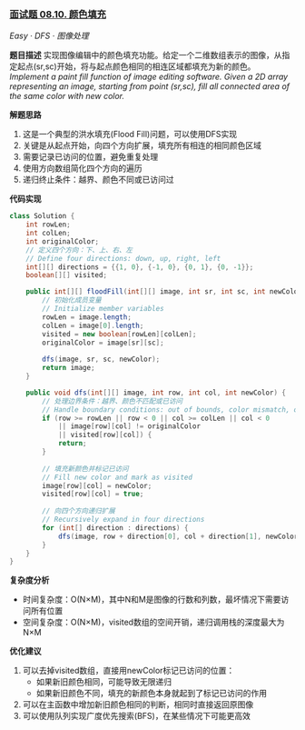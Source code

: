 ### [面试题 08.10. 颜色填充](https://leetcode.cn/problems/color-fill-lcci/)
*Easy · DFS · 图像处理*

**题目描述**
实现图像编辑中的颜色填充功能。给定一个二维数组表示的图像，从指定起点(sr,sc)开始，将与起点颜色相同的相连区域都填充为新的颜色。
*Implement a paint fill function of image editing software. Given a 2D array representing an image, starting from point (sr,sc), fill all connected area of the same color with new color.*

**解题思路**
1. 这是一个典型的洪水填充(Flood Fill)问题，可以使用DFS实现
2. 关键是从起点开始，向四个方向扩展，填充所有相连的相同颜色区域
3. 需要记录已访问的位置，避免重复处理
4. 使用方向数组简化四个方向的遍历
5. 递归终止条件：越界、颜色不同或已访问过

**代码实现**
```java
class Solution {
    int rowLen;
    int colLen;
    int originalColor;
    // 定义四个方向：下、上、右、左
    // Define four directions: down, up, right, left
    int[][] directions = {{1, 0}, {-1, 0}, {0, 1}, {0, -1}};
    boolean[][] visited;

    public int[][] floodFill(int[][] image, int sr, int sc, int newColor) {
        // 初始化成员变量
        // Initialize member variables
        rowLen = image.length;
        colLen = image[0].length;
        visited = new boolean[rowLen][colLen];
        originalColor = image[sr][sc];
        
        dfs(image, sr, sc, newColor);
        return image;
    }

    public void dfs(int[][] image, int row, int col, int newColor) {
        // 处理边界条件：越界、颜色不匹配或已访问
        // Handle boundary conditions: out of bounds, color mismatch, or visited
        if (row >= rowLen || row < 0 || col >= colLen || col < 0 
            || image[row][col] != originalColor 
            || visited[row][col]) {
            return;
        }
        
        // 填充新颜色并标记已访问
        // Fill new color and mark as visited
        image[row][col] = newColor;
        visited[row][col] = true;
        
        // 向四个方向递归扩展
        // Recursively expand in four directions
        for (int[] direction : directions) {
            dfs(image, row + direction[0], col + direction[1], newColor);
        }
    }
}
```

**复杂度分析**
- 时间复杂度：O(N×M)，其中N和M是图像的行数和列数，最坏情况下需要访问所有位置
- 空间复杂度：O(N×M)，visited数组的空间开销，递归调用栈的深度最大为N×M

**优化建议**
1. 可以去掉visited数组，直接用newColor标记已访问的位置：
    - 如果新旧颜色相同，可能导致无限递归
    - 如果新旧颜色不同，填充的新颜色本身就起到了标记已访问的作用
2. 可以在主函数中增加新旧颜色相同的判断，相同时直接返回原图像
3. 可以使用队列实现广度优先搜索(BFS)，在某些情况下可能更高效
